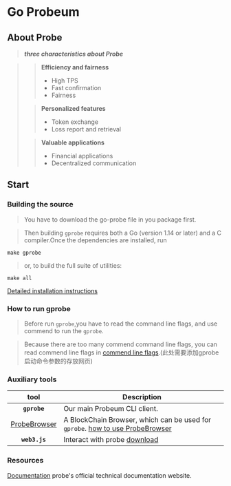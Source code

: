 # Go Probeum
## About Probe

> ***three characteristics about Probe***

>> **Efficiency and fairness**
>> + High TPS
>> + Fast confirmation
>> + Fairness
>
>> **Personalized features**
>> + Token exchange
>> + Loss report and retrieval
>
>> **Valuable applications**
>> + Financial applications
>> + Decentralized communication

## Start

### Building the source

>You have to download the go-probe file in you package first.

>Then building `gprobe` requires both a Go (version 1.14 or later) and a C compiler.Once the dependencies are installed, run

```shell
make gprobe
```

> or, to build the full suite of utilities:

```shell
make all
```

[Detailed installation instructions]()

### How to run gprobe

> Before run `gprobe`,you have to read the command line flags, and use commend to run the `gprobe`.

> Because there are too many commend command line flags, you can read commend line flags in [commend line flags]().(此处需要添加gprobe启动命令参数的存放网页) 


### Auxiliary tools

|   tool    | Description                                                                                                                                                                                                                                                                                                                                                                                                                                                                                                                                          |
| :-----------: | ---------------------------------------------------------------------------------------------------------------------------------------------------------------------------------------------------------------------------------------------------------------------------------------------------------------------------------------------------------------------------------------------------------------------------------------------------------------------------------------------------------------------------------------------------- |
|  **`gprobe`**   | Our main Probeum CLI client.    |
|   [ProbeBrowser](https://scan.probechain.org/home)    | A BlockChain Browser, which can be used  for `gprobe`. [how to use ProbeBrowser](https://scan.probechain.org/help.html) |
|  **`web3.js`**   |  Interact with probe  [download]()   |

### Resources
[Documentation](https://doc.probechain.org/)  probe's official technical documentation website.